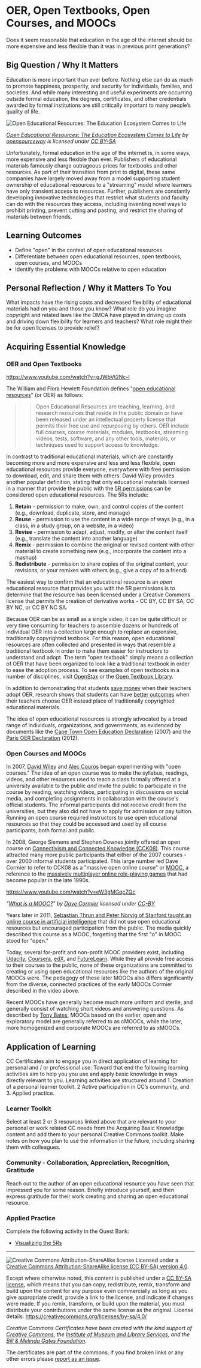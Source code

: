# OER, Open Textbooks, Open Courses, and MOOCs

Does it seem reasonable that education in the age of the internet should be more expensive and less flexible than it was in previous print generations? 

## Big Question / Why It Matters

Education is more important than ever before. Nothing else can do as much to promote happiness, prosperity, and security for individuals, families, and societies. And while many interesting and useful experiments are occurring outside formal education, the degrees, certificates, and other credentials awarded by formal institutions are still critically important to many people’s quality of life.

![Open Educational Resources: The Education Ecosystem Comes to Life](https://github.com/creativecommons/cc-cert-edu/blob/master/images/teachers/oer-ecosystem.jpg "Open Educational Resources: The Education Ecosystem Comes to Life")

*[Open Educational Resources: The Education Ecosystem Comes to Life](https://flickr.com/photos/opensourceway/4371000818 "Open Educational Resources: The Education Ecosystem Comes to Life") by [opensourceway](https://flickr.com/people/opensourceway) is licensed under [CC BY-SA](https://creativecommons.org/licenses/by-sa/2.0/)*

Unfortunately, formal education in the age of the internet is, in some ways, more expensive and less flexible than ever. Publishers of educational materials famously charge outrageous prices for textbooks and other resources. As part of their transition from print to digital, these same companies have largely moved away from a model supporting student ownership of educational resources to a "streaming" model where learners have only transient access to resources. Further, publishers are constantly developing innovative technologies that restrict what students and faculty can do with the resources they access, including inventing novel ways to prohibit printing, prevent cutting and pasting, and restrict the sharing of materials between friends.

## Learning Outcomes

* Define "open" in the context of open educational resources
* Differentiate between open educational resources, open textbooks, open courses, and MOOCs
* Identify the problems with MOOCs relative to open education

## Personal Reflection / Why it Matters To You

What impacts have the rising costs and decreased flexibility of educational materials had on you and those you know? What role do you imagine copyright and related laws like the DMCA have played in driving up costs and driving down flexibility for learners and teachers? What role might their be for open licenses to provide relief?

## Acquiring Essential Knowledge

### OER and Open Textbooks

https://www.youtube.com/watch?v=gJWbVt2Nc-I

The William and Flora Hewlett Foundation defines "[open educational resources](http://www.hewlett.org/strategy/open-educational-resources/)" (or OER) as follows:

>> Open Educational Resources are teaching, learning, and research resources that reside in the public domain or have been released under an intellectual property license that permits their free use and repurposing by others. OER include full courses, course materials, modules, textbooks, streaming videos, tests, software, and any other tools, materials, or techniques used to support access to knowledge.

In contrast to traditional educational materials, which are constantly becoming more and more expensive and less and less flexible, open educational resources provide everyone, everywhere with free permission to download, edit, and share them with others. David Wiley provides another popular definition, stating that only educational materials licensed in a manner that provide the public with the [5R permissions](http://opencontent.org/definition/)  can be considered open educational resources. The 5Rs include:

1. **Retain** - permission to make, own, and control copies of the content (e.g., download, duplicate, store, and manage)
2. **Reuse** - permission to use the content in a wide range of ways (e.g., in a class, in a study group, on a website, in a video)
3. **Revise** - permission to adapt, adjust, modify, or alter the content itself (e.g., translate the content into another language)
4. **Remix** - permission to combine the original or revised content with other material to create something new (e.g., incorporate the content into a mashup)
5. **Redistribute** - permission to share copies of the original content, your revisions, or your remixes with others (e.g., give a copy of to a friend)

The easiest way to confirm that an educational resource is an *open* educational resource that provides you with the 5R permissions is to determine that the resource has been licensed under a Creative Commons license that permits the creation of derivative works - CC BY, CC BY SA, CC BY NC, or CC BY NC SA.

Because OER can be as small as a single video, it can be quite difficult or very time consuming for teachers to assemble dozens or hundreds of individual OER into a collection large enough to replace an expensive, traditionally copyrighted textbook. For this reason, open educational resources are often collected and presented in ways that resemble a traditional textbook in order to make them easier for instructors to understand and adopt. The term "open textbook" simply means a collection of OER that have been organized to look like a traditional textbook in order to ease the adoption process. To see examples of open textbooks in a number of disciplines, visit [OpenStax](http://openstaxcollege.org/) or the [Open Textbook Library](https://open.umn.edu/opentextbooks/).

In addition to demonstrating that students [save money](http://www.irrodl.org/index.php/irrodl/article/view/1700/2833) when their teachers adopt OER, research shows that students can have [better](http://link.springer.com/article/10.1007%2Fs12528-015-9101-x) [outcomes](http://www.irrodl.org/index.php/irrodl/article/view/2686/3967) when their teachers choose OER instead place of traditionally copyrighted educational materials.

The idea of open educational resources is strongly advocated by a broad range of individuals, organizations, and governments, as evidenced by documents like the [Cape Town Open Education Declaration](http://www.capetowndeclaration.org/read-the-declaration) (2007) and the [Paris OER Declaration](http://www.unesco.org/new/en/communication-and-information/access-to-knowledge/open-educational-resources/what-is-the-paris-oer-declaration/) (2012).  

### Open Courses and MOOCs

In 2007, [David Wiley](http://web.archive.org/web/20070911162731/http://www.opencontent.org/wiki/index.php?title=Intro_Open_Ed_Syllabus) and [Alec Couros](http://eci831.wikispaces.com/Session+List) began experimenting with "open courses." The idea of an open course was to make the syllabus, readings, videos, and other resources used to teach a class formally offered at a university available to the public *and* invite the public to participate in the course by reading, watching videos, participating in discussions on social media, and completing assignments in collaboration with the course's official students. The informal participants did not receive credit from the universities, but they also did not have to apply for admission or pay tuition. Running an open course required instructors to use open educational resources so that they could be accessed and used by all course participants, both formal and public.

In 2008, George Siemens and Stephen Downes jointly offered an open course on [Connectivism and Connected Knowledge (CCK08)](http://web.archive.org/web/20090221092559/http://ltc.umanitoba.ca/connectivism/). This course attracted many more public participants that either of the 2007 courses - over 2000 informal students participated. This large number led Dave Cormier to refer to CCK08 as a "massive open online course" or [MOOC](https://en.wikipedia.org/wiki/Massive_open_online_course), a reference to the [massively multiplayer online role-playing games](https://en.wikipedia.org/wiki/Massively_multiplayer_online_role-playing_game) that had become popular in the late 1990s.

https://www.youtube.com/watch?v=eW3gMGqcZQc

*"[What is a MOOC?](https://www.youtube.com/watch?v=eW3gMGqcZQc)" by 
 [Dave Cormier](https://www.youtube.com/channel/UC60b39oNX-VM21vjTNoTNMQ) 
 licensed under [CC-BY](https://creativecommons.org/licenses/by/3.0/)*

Years later in 2011, [Sebastian Thrun and Peter Norvig of Stanford taught an online course in artificial intelligence](http://web.archive.org/web/20120106211649/https://www.ai-class.com/) that did not use open educational resources but encouraged participation from the public. The media quickly described this course as a MOOC, forgetting that the first "o" in MOOC stood for "open." 

Today, several for-profit and non-profit MOOC providers exist, including [Udacity](http://Udacity.com/), [Coursera](http://coursera.com/), [edX](http://edx.org/), and [FutureLearn](https://www.futurelearn.com/). While they all provide free access to their courses to the public, none of these organizations are committed to creating or using open educational resources like the authors of the original MOOCs were. The pedagogy of these later MOOCs also differs significantly from the diverse, connected practices of the early MOOCs Cormier described in the video above. 

Recent MOOCs have generally become much more uniform and sterile, and generally consist of watching short videos and answering questions. As described by [Tony Bates](http://www.tonybates.ca/2014/10/13/comparing-xmoocs-and-cmoocs-philosophy-and-practice/), MOOCs based on the earlier, open and exploratory model are generally referred to as cMOOCs, while the later, more homogenized and corporate MOOCs are referred to as xMOOCs.

## Application of Learning

CC Certificates aim to engage you in direct application of learning for personal and / or professional use. Toward that end the following learning activities aim to help you you use and apply basic knowledge in ways directly relevant to you. Learning activities are structured around 1. Creation of a personal learner toolkit. 2 Active participation in CC’s community, and 3. Applied practice.

### Learner Toolkit
Select at least 2 or 3 resources linked above that are relevant to your personal or work related CC needs from the Acquiring Basic Knowledge content and add them to your personal Creative Commons toolkit. Make notes on how you plan to use the information in the future, including sharing them with colleagues.

### Community - Collaboration, Appreciation, Recognition, Gratitude
Reach out to the author of an open educational resource you have seen that impressed you for some reason. Briefly introduce yourself, and then express gratitude for their work creating and sharing an open educational resource.  

### Applied Practice
Complete the following activity in the Quest Bank:

* [Visualizing the 5Rs](https://certificates.creativecommons.org/quests/assignments/visualizing-the-5rs/)

----

![Creative Commons Attribution-ShareAlike license](https://github.com/creativecommons/cc-cert-edu/blob/master/images/cc-by-sa-88x31.png "CC BY-SA")
Licensed under a [Creative Commons Attribution-ShareAlike license (CC BY-SA) version 4.0](https://creativecommons.org/licenses/by-sa/4.0/).

Except where otherwise noted, this content is published under a [CC BY-SA license](https://creativecommons.org/licenses/by-sa/4.0/), which means that you can copy, redistribute, remix, transform and build upon the content for any purpose even commercially as long as you give appropriate credit, provide a link to the license, and indicate if changes were made. If you remix, transform, or build upon the material, you must distribute your contributions under the same license as the original.
License details: https://creativecommons.org/licenses/by-sa/4.0/

*Creative Commons Certificates have been created with the kind support of [Creative Commons](http://creativecommons.org/), the [Institute of Museum and Library Services](https://www.imls.gov/), and the [Bill &amp; Melinda Gates Foundation](http://www.gatesfoundation.org/).*

The certificates are part of the commons; if you find broken links or any other errors please [report as an issue](https://github.com/creativecommons/cc-cert-edu/issues).

